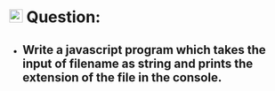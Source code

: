 # <img height="24px" src="https://cdn-icons-png.flaticon.com/512/5968/5968292.png"> Question:

- ## Write a javascript program which takes the input of filename as string and prints the extension of the file in the console.